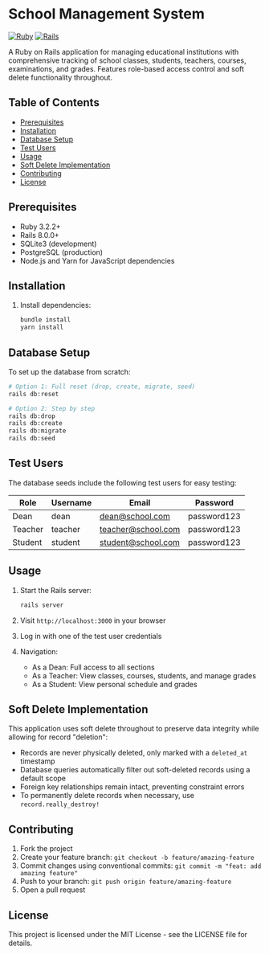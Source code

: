 # School Management System

[![Ruby](https://img.shields.io/badge/Ruby-3.2.2-red)](https://www.ruby-lang.org/)
[![Rails](https://img.shields.io/badge/Rails-8.0.0-red)](https://rubyonrails.org/)

A Ruby on Rails application for managing educational institutions with comprehensive tracking of school classes, students, teachers, courses, examinations, and grades. Features role-based access control and soft delete functionality throughout.

## Table of Contents

- [Prerequisites](#prerequisites)
- [Installation](#installation)
- [Database Setup](#database-setup)
- [Test Users](#test-users)
- [Usage](#usage)
- [Soft Delete Implementation](#soft-delete-implementation)
- [Contributing](#contributing)
- [License](#license)

## Prerequisites

- Ruby 3.2.2+
- Rails 8.0.0+
- SQLite3 (development)
- PostgreSQL (production)
- Node.js and Yarn for JavaScript dependencies

## Installation

1. Install dependencies:
   ```bash
   bundle install
   yarn install
   ```
## Database Setup

To set up the database from scratch:

```bash
# Option 1: Full reset (drop, create, migrate, seed)
rails db:reset

# Option 2: Step by step
rails db:drop
rails db:create
rails db:migrate
rails db:seed
```

## Test Users

The database seeds include the following test users for easy testing:

| Role    | Username | Email               | Password    |
|---------|----------|---------------------|-------------|
| Dean    | dean     | dean@school.com     | password123 |
| Teacher | teacher  | teacher@school.com  | password123 |
| Student | student  | student@school.com  | password123 |

## Usage

1. Start the Rails server:
   ```bash
   rails server
   ```

2. Visit `http://localhost:3000` in your browser

3. Log in with one of the test user credentials

4. Navigation:
   - As a Dean: Full access to all sections
   - As a Teacher: View classes, courses, students, and manage grades
   - As a Student: View personal schedule and grades

## Soft Delete Implementation

This application uses soft delete throughout to preserve data integrity while allowing for record "deletion":

- Records are never physically deleted, only marked with a `deleted_at` timestamp
- Database queries automatically filter out soft-deleted records using a default scope
- Foreign key relationships remain intact, preventing constraint errors
- To permanently delete records when necessary, use `record.really_destroy!`

## Contributing

1. Fork the project
2. Create your feature branch: `git checkout -b feature/amazing-feature`
3. Commit changes using conventional commits: `git commit -m "feat: add amazing feature"`
4. Push to your branch: `git push origin feature/amazing-feature`
5. Open a pull request

## License

This project is licensed under the MIT License - see the LICENSE file for details.
